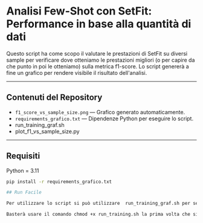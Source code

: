 #  Analisi Few-Shot con SetFit: Performance in base alla quantità di dati

Questo script ha come scopo il valutare le prestazioni di SetFit su diversi sample per verificare dove otteniamo le prestazioni migliori (o per capire da che punto in poi le otteniamo) sulla metrica f1-score.
Lo script genererà a fine un grafico per rendere visibile il risultato dell'analisi.

---

## Contenuti del Repository

- `f1_score_vs_sample_size.png` — Grafico generato automaticamente.
- `requirements_grafico.txt` — Dipendenze Python per eseguire lo script.
- run_training_graf.sh
- plot_f1_vs_sample_size.py

---

## Requisiti

Python = 3.11

```bash
pip install -r requirements_grafico.txt

## Run Facile

Per utilizzare lo script si può utilizzare  run_training_graf.sh per semplificare il run.

Basterà usare il comando chmod +x run_training.sh la prima volta che si usa lo script e per poi usare ./run_training.sh train.csv test.csv per runnarlo senza problemi. Nel nostro caso scriveremo ./run_training.sh train_StackOverFlow.csv test_StackOverFlow.csv




